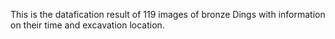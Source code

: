 This is the datafication result of 119 images of bronze Dings with information on their time and excavation location.
